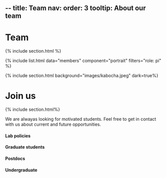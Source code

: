 --
title: Team
nav:
  order: 3
  tooltip: About our team
---

# <i class="fas fa-users"></i>Team

{% include section.html %}

{%
  include list.html
  data="members"
  component="portrait"
  filters="role: pi"
%}

{% include section.html background="images/kabocha.jpeg" dark=true%}

# Join us 
{% include section.html%}

We are alwayas looking for motivated students. Feel free to get in contact with us about current and future opportunities.

#### Lab policies


#### Graduate students


#### Postdocs

#### Undergraduate

